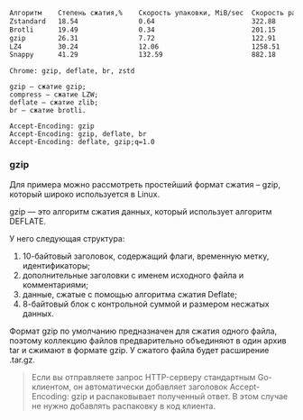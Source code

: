 ```txt
Алгоритм	Степень сжатия,%	Скорость упаковки, MiB/sec	Скорость распаковки, MiB/sec
Zstandard	18.54	            0.64	                    322.88
Brotli	    19.49	            0.34	                    201.15
gzip	    26.31	            7.72	                    122.91
LZ4	        30.24	            12.06	                    1258.51
Snappy	    41.29	            132.59	                    882.18
```

```
Chrome: gzip, deflate, br, zstd

gzip — сжатие gzip;
compress — сжатие LZW;
deflate — сжатие zlib;
br — сжатие brotli.

Accept-Encoding: gzip
Accept-Encoding: gzip, deflate, br
Accept-Encoding: deflate, gzip;q=1.0 
```

### gzip

Для примера можно рассмотреть простейший формат сжатия – gzip, который широко используется в Linux.

gzip — это алгоритм сжатия данных, который использует алгоритм DEFLATE.

У него следующая структура:

1. 10-байтовый заголовок, содержащий флаги, временную метку, идентификаторы;
2. дополнительные заголовки с именем исходного файла и комментариями;
3. данные, сжатые с помощью алгоритма сжатия Deflate;
4. 8-байтовый блок с контрольной суммой и размером несжатых данных.

Формат gzip по умолчанию предназначен для сжатия одного файла, поэтому коллекцию файлов предварительно объединяют в один
архив tar и сжимают в формате gzip. У сжатого файла будет расширение .tar.gz.

> Если вы отправляете запрос HTTP-серверу стандартным Go-клиентом, он автоматически добавляет заголовок Accept-Encoding:
> gzip и распаковывает полученный ответ. В этом случае не нужно добавлять распаковку в код клиента. 
